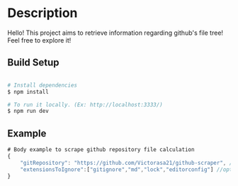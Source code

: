  # Description

Hello! This project aims to retrieve information regarding github's file tree! Feel free to explore it!

## Build Setup

```bash

# Install dependencies
$ npm install

# To run it locally. (Ex: http://localhost:3333/)
$ npm run dev

```

## Example

```javascript
# Body example to scrape github repository file calculation
{
	"gitRepository": "https://github.com/Victorasa21/github-scraper", //required
	"extensionsToIgnore":["gitignore","md","lock","editorconfig"] //optional
}
```

